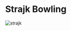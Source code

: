 # Strajk Bowling

![strajk](https://github.com/user-attachments/assets/795c5566-6222-4267-97d9-056e2619ef7b)
